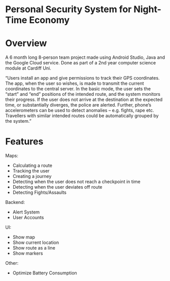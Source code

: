 #  Personal Security System for Night-Time Economy

# Overview
A 6 month long 8-person team project made using Android Studio, Java and the Google Cloud service. Done as part of a 2nd year computer science module at Cardiff Uni.

“Users install an app and give permissions to track their GPS coordinates. The app, when the user so wishes, 	is made to transmit the current coordinates to the central server. In the basic mode, the user sets the “start”	and “end” positions of the intended route, and the system monitors their progress. If the user does not arrive 	at the destination at the expected time, or substantially diverges, the police are alerted. Further, phone’s 		accelerometers can be used to detect anomalies – e.g. fights, rape etc. Travellers with similar intended routes 	could be automatically grouped by the system.”

# Features 

Maps:
- Calculating a route
- Tracking the user
- Creating a journey
- Detecting when the user does not reach a checkpoint in time
- Detecting when the user deviates off route
- Detecting Fights/Assaults

Backend:
- Alert System
- User Accounts

UI:
- Show map
- Show current location
- Show route as a line
- Show markers

Other:
- Optimize Battery Consumption


